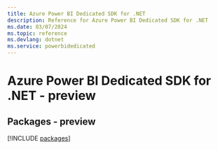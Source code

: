 ```yaml
---
title: Azure Power BI Dedicated SDK for .NET
description: Reference for Azure Power BI Dedicated SDK for .NET
ms.date: 03/07/2024
ms.topic: reference
ms.devlang: dotnet
ms.service: powerbidedicated
---
```

# Azure Power BI Dedicated SDK for .NET - preview
## Packages - preview
[!INCLUDE [packages](power-bi-dedicated-index.md)]